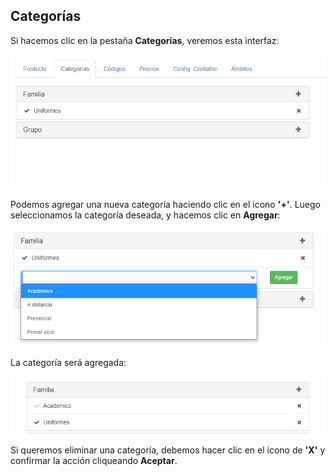 ## Categorías
Si hacemos clic en la pestaña **Categorías**, veremos esta interfaz:

![Editar categorías de producto](img/productos_editar_categorias.png)

Podemos agregar una nueva categoría haciendo clic en el icono **'+'**.
Luego seleccionamos la categoría deseada, y hacemos clic en **Agregar**:

![Agregar categorías al producto](img/productos_editar_categorias_agregar.png)

La categoría será agregada:

![Categoría agregada](img/productos_editar_categorias_agregada.png)

Si queremos eliminar una categoría, debemos hacer clic en el icono de **'X'** y  confirmar la acción cliqueando **Aceptar**.
